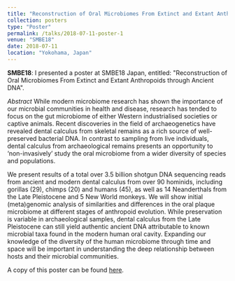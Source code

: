 ```yaml
---
title: "Reconstruction of Oral Microbiomes From Extinct and Extant Anthropoids through Ancient DNA"
collection: posters
type: "Poster"
permalink: /talks/2018-07-11-poster-1
venue: "SMBE18"
date: 2018-07-11
location: "Yokohama, Japan"
---
```


**SMBE18**: I presented a poster at SMBE18 Japan, entitled:
"Reconstruction of Oral Microbiomes From Extinct and Extant Anthropoids through 
Ancient DNA".

*Abstract* While modern microbiome research has shown the importance of our 
microbial communities in health and disease, research has tended to focus on 
the gut microbiome of either Western industrialised societies or captive 
animals. Recent discoveries in the field of archaeogenetics have revealed 
dental calculus from skeletal remains as a rich source of well-preserved 
bacterial DNA. In contrast to sampling from live individuals, dental calculus 
from archaeological remains presents an opportunity to ‘non-invasively’ study 
the oral microbiome from a wider diversity of species and populations. 

 We present results of a total over 3.5 billion shotgun DNA sequencing reads 
 from ancient and modern dental calculus from over 90 hominids, including 
 gorillas (29), chimps (20) and humans (45), as well as 14 Neanderthals from 
 the Late Pleistocene and 5 New World monkeys.  We will show initial 
 (meta)genomic analysis of similarities and differences in the oral plaque 
 microbiome at different stages of anthropoid evolution. While preservation is 
 variable in archaeological samples, dental calculus from the Late Pleistocene 
 can still yield authentic ancient DNA attributable to known microbial taxa 
 found in the modern human oral cavity. Expanding our knowledge of the 
 diversity of the human microbiome through time and space will be important in 
 understanding the deep relationship between hosts and their microbial 
 communities.

A copy of this poster can be found 
[here](https://github.com/jfy133/jfy133.github.io/blob/master/files/JAFY_SMBE18_Poster.pdf).
